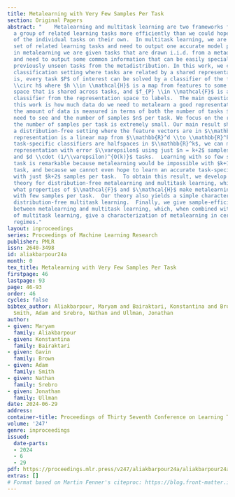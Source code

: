 ```yaml
---
title: Metalearning with Very Few Samples Per Task
section: Original Papers
abstract: "    Metalearning and multitask learning are two frameworks for solving
  a group of related learning tasks more efficiently than we could hope to solve each
  of the individual tasks on their own.  In multitask learning, we are given a fixed
  set of related learning tasks and need to output one accurate model per task, whereas
  in metalearning we are given tasks that are drawn i.i.d. from a metadistribution
  and need to output some common information that can be easily specialized to new,
  previously unseen tasks from the metadistribution. In this work, we consider a binary
  classification setting where tasks are related by a shared representation, that
  is, every task $P$ of interest can be solved by a classifier of the form $f_{P}
  \\circ h$ where $h \\in \\mathcal{H}$ is a map from features to some representation
  space that is shared across tasks, and $f_{P} \\in \\mathcal{F}$ is a task-specific
  classifier from the representation space to labels.  The main question we ask in
  this work is how much data do we need to metalearn a good representation? Here,
  the amount of data is measured in terms of both the number of tasks $t$ that we
  need to see and the number of samples $n$ per task. We focus on the regime where
  the number of samples per task is extremely small. Our main result shows that, in
  a distribution-free setting where the feature vectors are in $\\mathbb{R}^d$, the
  representation is a linear map from $\\mathbb{R}^d \\to \\mathbb{R}^k$, and the
  task-specific classifiers are halfspaces in $\\mathbb{R}^k$, we can metalearn a
  representation with error $\\varepsilon$ using just $n = k+2$ samples per task,
  and $d \\cdot (1/\\varepsilon)^{O(k)}$ tasks.  Learning with so few samples per
  task is remarkable because metalearning would be impossible with $k+1$ samples per
  task, and because we cannot even hope to learn an accurate task-specific classifier
  with just $k+2$ samples per task.  To obtain this result, we develop a sample-and-task-complexity
  theory for distribution-free metalearning and multitask learning, which identifies
  what properties of $\\mathcal{F}$ and $\\mathcal{H}$ make metalearning possible
  with few samples per task.  Our theory also yields a simple characterization of
  distribution-free multitask learning.  Finally, we give sample-efficient reductions
  between metalearning and multitask learning, which, when combined with our characterization
  of multitask learning, give a characterization of metalearning in certain parameter
  regimes."
layout: inproceedings
series: Proceedings of Machine Learning Research
publisher: PMLR
issn: 2640-3498
id: aliakbarpour24a
month: 0
tex_title: Metalearning with Very Few Samples Per Task
firstpage: 46
lastpage: 93
page: 46-93
order: 46
cycles: false
bibtex_author: Aliakbarpour, Maryam and Bairaktari, Konstantina and Brown, Gavin and
  Smith, Adam and Srebro, Nathan and Ullman, Jonathan
author:
- given: Maryam
  family: Aliakbarpour
- given: Konstantina
  family: Bairaktari
- given: Gavin
  family: Brown
- given: Adam
  family: Smith
- given: Nathan
  family: Srebro
- given: Jonathan
  family: Ullman
date: 2024-06-29
address:
container-title: Proceedings of Thirty Seventh Conference on Learning Theory
volume: '247'
genre: inproceedings
issued:
  date-parts:
  - 2024
  - 6
  - 29
pdf: https://proceedings.mlr.press/v247/aliakbarpour24a/aliakbarpour24a.pdf
extras: []
# Format based on Martin Fenner's citeproc: https://blog.front-matter.io/posts/citeproc-yaml-for-bibliographies/
---
```

